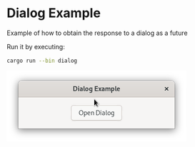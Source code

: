 # Dialog Example

Example of how to obtain the response to a dialog as a future

Run it by executing:

```bash
cargo run --bin dialog
```

![screenshot](screenshot.png)
